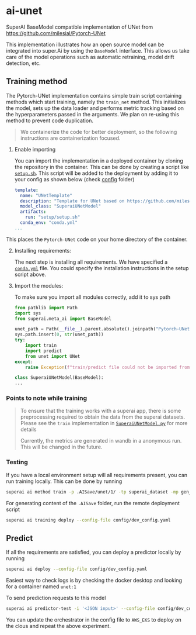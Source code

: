 # ai-unet
SuperAI BaseModel compatible implementation of UNet from https://github.com/milesial/Pytorch-UNet

This implementation illustrates how an open source model can be integrated into super.Ai by using the `BaseModel` interface. This allows us take care of the model operations such as automatic retraining, model drift detection, etc.

## Training method
The Pytorch-UNet implementation contains simple train script containing methods which start training, namely the `train_net` method. This initializes the model, sets up the data loader and performs metric tracking based on the hyperparameters passed in the arguments. We plan on re-using this method to prevent code duplication. 

> We containerize the code for better deployment, so the following instructions are containerization focused.

1. Enable importing

    You can import the implementation in a deployed container by cloning the repository in the container. This can be done by creating a script like [`setup.sh`](setup/setup.sh). This script will be added to the deployment by adding it to your config as shown below (check [config](config) folder)
    ```yaml
    template:
      name: "UNetTemplate"
      description: "Template for UNet based on https://github.com/milesial/Pytorch-UNet"
      model_class: "SuperaiUNetModel"
      artifacts:
        run: "setup/setup.sh"
      conda_env: "conda.yml"
    ...
    ```
  This places the `Pytorch-UNet` code on your home directory of the container. 

2. Installing requirements:

   The next step is installing all requirements. We have specified a [`conda.yml`](conda.yml) file. You could specify the installation instructions in the setup script above. 

3. Import the modules:

   To make sure you import all modules correctly, add it to sys path
   ```python
   from pathlib import Path
   import sys
   from superai.meta_ai import BaseModel
   
   unet_path = Path(__file__).parent.absolute().joinpath("Pytorch-UNet")
   sys.path.insert(0, str(unet_path))
   try:
       import train
       import predict
       from unet import UNet
   except:
       raise Exception(f"train/predict file could not be imported from {unet_path}")
   
   class SuperaiUNetModel(BaseModel):
   ...
   ```

### Points to note while training

> To ensure that the training works with a superai app, there is some preprocessing required to obtain the data from the superai datasets. Please see the `train` implementation in [`SuperaiUNetModel.py`](SuperaiUNetModel.py) for more details
> 
> Currently, the metrics are generated in wandb in a anonymous run. This will be changed in the future.

### Testing

If you have a local environment setup will all requirements present, you can run training locally. This can be done by running 
```bash
superai ai method train -p .AISave/unet/1/ -tp superai_dataset -mp gen_model -h batch_size=1
```
For generating content of the `.AISave` folder, run the remote deployment script
```bash
superai ai training deploy --config-file config/dev_config.yaml
```

## Predict

If all the requirements are satisfied, you can deploy a predictor locally by running
```bash
superai ai deploy --config-file config/dev_config.yaml
```
Easiest way to check logs is by checking the docker desktop and looking for a container named `unet:1`

To send prediction requests to this model
```bash
superai ai predictor-test -i '<JSON input>' --config-file config/dev_config.yaml
```

You can update the orchestrator in the config file to `AWS_EKS` to deploy on the clous and repeat the above experiment. 